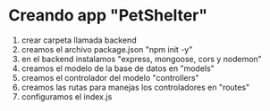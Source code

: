 # Creando app "PetShelter"

1. crear carpeta llamada backend
2. creamos el archivo package.json "npm init -y"
3. en el backend instalamos "express, mongoose, cors y nodemon"
4. creamos el modelo de la base de datos en "models"
5. creamos el controlador del modelo "controllers"
6. creamos las rutas para manejas los controladores en "routes"
7. configuramos el index.js